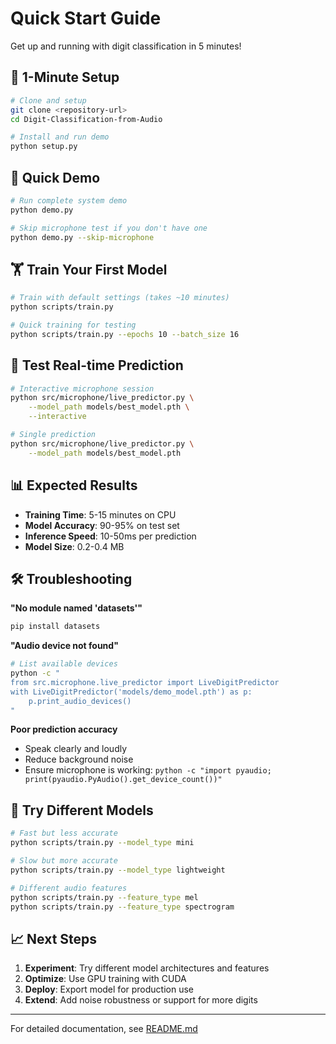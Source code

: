 # Quick Start Guide

Get up and running with digit classification in 5 minutes!

## 🚀 1-Minute Setup

```bash
# Clone and setup
git clone <repository-url>
cd Digit-Classification-from-Audio

# Install and run demo
python setup.py
```

## 🎯 Quick Demo

```bash
# Run complete system demo
python demo.py

# Skip microphone test if you don't have one
python demo.py --skip-microphone
```

## 🏋️ Train Your First Model

```bash
# Train with default settings (takes ~10 minutes)
python scripts/train.py

# Quick training for testing
python scripts/train.py --epochs 10 --batch_size 16
```

## 🎤 Test Real-time Prediction

```bash
# Interactive microphone session
python src/microphone/live_predictor.py \
    --model_path models/best_model.pth \
    --interactive

# Single prediction
python src/microphone/live_predictor.py \
    --model_path models/best_model.pth
```

## 📊 Expected Results

- **Training Time**: 5-15 minutes on CPU
- **Model Accuracy**: 90-95% on test set
- **Inference Speed**: 10-50ms per prediction
- **Model Size**: 0.2-0.4 MB

## 🛠️ Troubleshooting

**"No module named 'datasets'"**
```bash
pip install datasets
```

**"Audio device not found"**
```bash
# List available devices
python -c "
from src.microphone.live_predictor import LiveDigitPredictor
with LiveDigitPredictor('models/demo_model.pth') as p:
    p.print_audio_devices()
"
```

**Poor prediction accuracy**
- Speak clearly and loudly
- Reduce background noise
- Ensure microphone is working: `python -c "import pyaudio; print(pyaudio.PyAudio().get_device_count())"`

## 🎨 Try Different Models

```bash
# Fast but less accurate
python scripts/train.py --model_type mini

# Slow but more accurate  
python scripts/train.py --model_type lightweight

# Different audio features
python scripts/train.py --feature_type mel
python scripts/train.py --feature_type spectrogram
```

## 📈 Next Steps

1. **Experiment**: Try different model architectures and features
2. **Optimize**: Use GPU training with CUDA
3. **Deploy**: Export model for production use
4. **Extend**: Add noise robustness or support for more digits

---

For detailed documentation, see [README.md](README.md) 